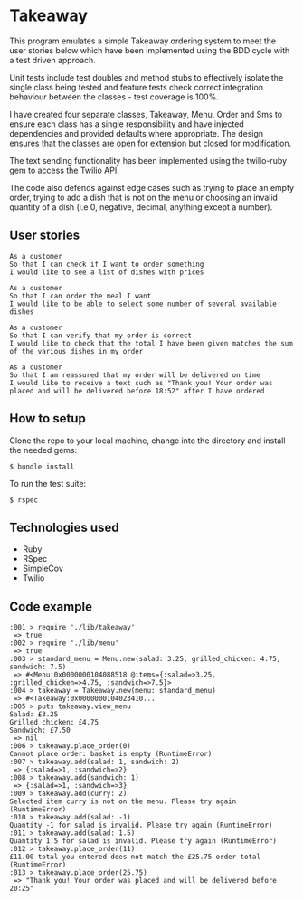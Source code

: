 # Takeaway

This program emulates a simple Takeaway ordering system to meet the user stories below which have been implemented using the BDD cycle with a test driven approach.

Unit tests include test doubles and method stubs to effectively isolate the single class being tested and feature tests check correct integration behaviour between the classes - test coverage is 100%.

I have created four separate classes, Takeaway, Menu, Order and Sms to ensure each class has a single responsibility and have injected dependencies and provided defaults where appropriate. The design ensures that the classes are open for extension but closed for modification.

The text sending functionality has been implemented using the twilio-ruby gem to access the Twilio API.

The code also defends against edge cases such as trying to place an empty order, trying to add a dish that is not on the menu or choosing an invalid quantity of a dish (i.e 0, negative, decimal, anything except a number).

## User stories
```
As a customer
So that I can check if I want to order something
I would like to see a list of dishes with prices

As a customer
So that I can order the meal I want
I would like to be able to select some number of several available dishes

As a customer
So that I can verify that my order is correct
I would like to check that the total I have been given matches the sum of the various dishes in my order

As a customer
So that I am reassured that my order will be delivered on time
I would like to receive a text such as "Thank you! Your order was placed and will be delivered before 18:52" after I have ordered
```

## How to setup

Clone the repo to your local machine, change into the directory and install the needed gems:
```
$ bundle install
```

To run the test suite:
```
$ rspec
```

## Technologies used
- Ruby
- RSpec
- SimpleCov
- Twilio

## Code example
```
:001 > require './lib/takeaway'
 => true
:002 > require './lib/menu'
 => true
:003 > standard_menu = Menu.new(salad: 3.25, grilled_chicken: 4.75, sandwich: 7.5)
 => #<Menu:0x0000000104088518 @items={:salad=>3.25, :grilled_chicken=>4.75, :sandwich=>7.5}>
:004 > takeaway = Takeaway.new(menu: standard_menu)
 => #<Takeaway:0x0000000104023410...
:005 > puts takeaway.view_menu
Salad: £3.25
Grilled chicken: £4.75
Sandwich: £7.50
 => nil
:006 > takeaway.place_order(0)
Cannot place order: basket is empty (RuntimeError)
:007 > takeaway.add(salad: 1, sandwich: 2)
 => {:salad=>1, :sandwich=>2}
:008 > takeaway.add(sandwich: 1)
 => {:salad=>1, :sandwich=>3}
:009 > takeaway.add(curry: 2)
Selected item curry is not on the menu. Please try again (RuntimeError)
:010 > takeaway.add(salad: -1)
Quantity -1 for salad is invalid. Please try again (RuntimeError)
:011 > takeaway.add(salad: 1.5)
Quantity 1.5 for salad is invalid. Please try again (RuntimeError)  
:012 > takeaway.place_order(11)
£11.00 total you entered does not match the £25.75 order total (RuntimeError)
:013 > takeaway.place_order(25.75)
 => "Thank you! Your order was placed and will be delivered before 20:25"
```
